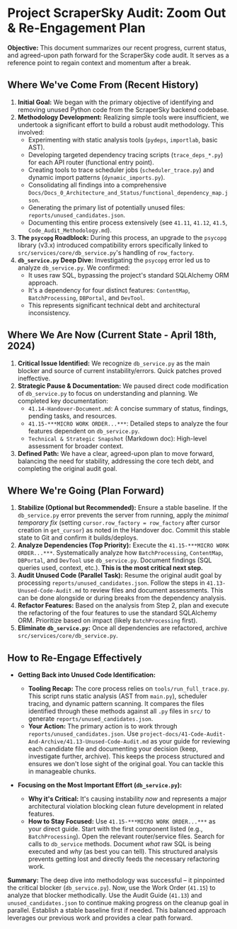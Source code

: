 # Project ScraperSky Audit: Zoom Out & Re-Engagement Plan

**Objective:** This document summarizes our recent progress, current status, and agreed-upon path forward for the ScraperSky code audit. It serves as a reference point to regain context and momentum after a break.

## Where We've Come From (Recent History)

1.  **Initial Goal:** We began with the primary objective of identifying and removing unused Python code from the ScraperSky backend codebase.
2.  **Methodology Development:** Realizing simple tools were insufficient, we undertook a significant effort to build a robust audit methodology. This involved:
    - Experimenting with static analysis tools (`pydeps`, `importlab`, basic AST).
    - Developing targeted dependency tracing scripts (`trace_deps_*.py`) for each API router (functional entry point).
    - Creating tools to trace scheduler jobs (`scheduler_trace.py`) and dynamic import patterns (`dynamic_imports.py`).
    - Consolidating all findings into a comprehensive `Docs/Docs_0_Architecture_and_Status/functional_dependency_map.json`.
    - Generating the primary list of potentially unused files: `reports/unused_candidates.json`.
    - Documenting this entire process extensively (see `41.11`, `41.12`, `41.5`, `Code_Audit_Methodology.md`).
3.  **The `psycopg` Roadblock:** During this process, an upgrade to the `psycopg` library (v3.x) introduced compatibility errors specifically linked to `src/services/core/db_service.py`'s handling of `row_factory`.
4.  **`db_service.py` Deep Dive:** Investigating the `psycopg` error led us to analyze `db_service.py`. We confirmed:
    - It uses raw SQL, bypassing the project's standard SQLAlchemy ORM approach.
    - It's a dependency for four distinct features: `ContentMap`, `BatchProcessing`, `DBPortal`, and `DevTool`.
    - This represents significant technical debt and architectural inconsistency.

## Where We Are Now (Current State - April 18th, 2024)

1.  **Critical Issue Identified:** We recognize `db_service.py` as the main blocker and source of current instability/errors. Quick patches proved ineffective.
2.  **Strategic Pause & Documentation:** We paused direct code modification of `db_service.py` to focus on understanding and planning. We completed key documentation:
    - `41.14-Handover-Document.md`: A concise summary of status, findings, pending tasks, and resources.
    - `41.15-***MICRO WORK ORDER...***`: Detailed steps to analyze the four features dependent on `db_service.py`.
    - `Technical & Strategic Snapshot` (Markdown doc): High-level assessment for broader context.
3.  **Defined Path:** We have a clear, agreed-upon plan to move forward, balancing the need for stability, addressing the core tech debt, and completing the original audit goal.

## Where We're Going (Plan Forward)

1.  **Stabilize (Optional but Recommended):** Ensure a stable baseline. If the `db_service.py` error prevents the server from running, apply the _minimal temporary fix_ (setting `cursor.row_factory = row_factory` after cursor creation in `get_cursor`) as noted in the Handover doc. Commit this stable state to Git and confirm it builds/deploys.
2.  **Analyze Dependencies (Top Priority):** Execute the `41.15-***MICRO WORK ORDER...***`. Systematically analyze how `BatchProcessing`, `ContentMap`, `DBPortal`, and `DevTool` use `db_service.py`. Document findings (SQL queries used, context, etc.). **This is the most critical next step.**
3.  **Audit Unused Code (Parallel Task):** Resume the original audit goal by processing `reports/unused_candidates.json`. Follow the steps in `41.13-Unused-Code-Audit.md` to review files and document assessments. This can be done alongside or during breaks from the dependency analysis.
4.  **Refactor Features:** Based on the analysis from Step 2, plan and execute the refactoring of the four features to use the standard SQLAlchemy ORM. Prioritize based on impact (likely `BatchProcessing` first).
5.  **Eliminate `db_service.py`:** Once all dependencies are refactored, archive `src/services/core/db_service.py`.

## How to Re-Engage Effectively

- **Getting Back into Unused Code Identification:**

  - **Tooling Recap:** The core process relies on `tools/run_full_trace.py`. This script runs static analysis (AST from `main.py`), scheduler tracing, and dynamic pattern scanning. It compares the files identified through these methods against all `.py` files in `src/` to generate `reports/unused_candidates.json`.
  - **Your Action:** The primary action is to work through `reports/unused_candidates.json`. Use `project-docs/41-Code-Audit-And-Archive/41.13-Unused-Code-Audit.md` as your guide for reviewing each candidate file and documenting your decision (keep, investigate further, archive). This keeps the process structured and ensures we don't lose sight of the original goal. You can tackle this in manageable chunks.

- **Focusing on the Most Important Effort (`db_service.py`):**
  - **Why it's Critical:** It's causing instability _now_ and represents a major architectural violation blocking clean future development in related features.
  - **How to Stay Focused:** Use `41.15-***MICRO WORK ORDER...***` as your direct guide. Start with the first component listed (e.g., `BatchProcessing`). Open the relevant router/service files. Search for calls to `db_service` methods. Document _what_ raw SQL is being executed and _why_ (as best you can tell). This structured analysis prevents getting lost and directly feeds the necessary refactoring work.

**Summary:** The deep dive into methodology was successful – it pinpointed the critical blocker (`db_service.py`). Now, use the Work Order (`41.15`) to analyze that blocker methodically. Use the Audit Guide (`41.13`) and `unused_candidates.json` to continue making progress on the cleanup goal in parallel. Establish a stable baseline first if needed. This balanced approach leverages our previous work and provides a clear path forward.
